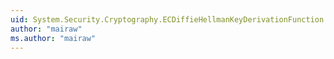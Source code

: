```yaml
---
uid: System.Security.Cryptography.ECDiffieHellmanKeyDerivationFunction
author: "mairaw"
ms.author: "mairaw"
---
```

